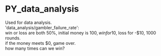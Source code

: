 # PY_data_analysis  
Used for data analysis.  
'data_analysis/gambler_failure_rate':  
win or loss are both 50%, initial money is $100, win for 10$, loss for -$10, 1000 rounds.  
if the money meets $0, game over.  
how many times can we win?  






